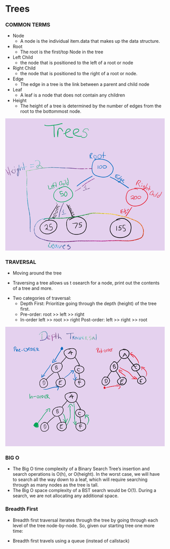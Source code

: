 # Trees

### COMMON TERMS
* Node
  - A node is the individual item.data that makes up the data structure.
* Root
  - The root is the first/top Node in the tree
* Left Child
  - the node that is positioned to the left of a root or node
* Right Child
  - the node that is positioned to the right of a root or node.
* Edge 
  - The edge in a tree is the link between a parent and child node
* Leaf
  - A leaf is a node that does not contain any children
* Height
  - The height of a tree is determined by the number of edges from the root to the bottommost node.

![Trees](./assets/trees.png)

### TRAVERSAL

* Moving around the tree
- Traversing a tree allows us t osearch for a node, print out the contents of a tree and more.
* Two categories of traversal:
  - Depth First: Prioritize going through the depth (height) of the tree first. 
  - Pre-order: root >> left >> right
  - In-order left >> root >> right
  Post-order: left >> right >> root

![traversal](./assets/treetraversal.png)

### BIG O

* The Big O time complexity of a Binary Search Tree’s insertion and search operations is O(h), or O(height). In the worst case, we will have to search all the way down to a leaf, which will require searching through as many nodes as the tree is tall. 
* The Big O space complexity of a BST search would be O(1). During a search, we are not allocating any additional space.

### Breadth First

* Breadth first traversal iterates through the tree by going through each level of the tree node-by-node. So, given our starting tree one more time:


* Breadth first travels using a queue (instead of callstack)
